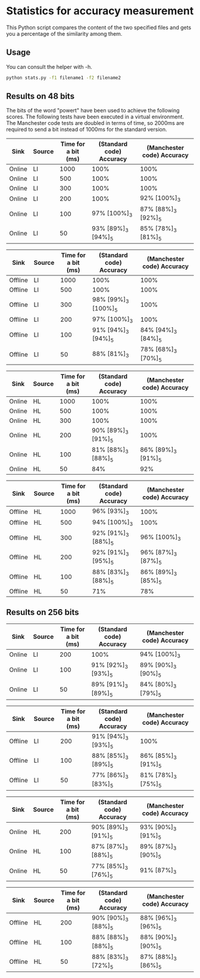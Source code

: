 # Statistics for accuracy measurement

This Python script compares the content of the two specified files and gets you a percentage of the similarity among them.

## Usage

You can consult the helper with -h. 
```bash
python stats.py -f1 filename1 -f2 filename2
```

## Results on 48 bits

The bits of the word "powert" have been used to achieve the following scores.
The following tests have been executed in a virtual environment. The Manchester code tests are doubled in terms of time, so 2000ms are required to send a bit instead of 1000ms for the standard version.

|Sink|Source|Time for a bit (ms)|(Standard code) Accuracy|(Manchester code) Accuracy|
|--|--|--|--|--|
|Online|LI|1000|100%|100%|
|Online|LI|500|100%|100%|
|Online|LI|300|100%|100%|
|Online|LI|200|100%|92% [100%]<sub>3</sub>|
|Online|LI|100|97% [100%]<sub>3</sub>|87% [88%]<sub>3</sub> [92%]<sub>5</sub>|
|Online|LI|50|93% [89%]<sub>3</sub> [94%]<sub>5</sub>|85% [78%]<sub>3</sub> [81%]<sub>5</sub>|

|Sink|Source|Time for a bit (ms)|(Standard code) Accuracy|(Manchester code) Accuracy|
|--|--|--|--|--|
|Offline|LI|1000|100%|100%|
|Offline|LI|500|100%|100%|
|Offline|LI|300|98% [99%]<sub>3</sub> [100%]<sub>5</sub>|100%|
|Offline|LI|200|97% [100%]<sub>3</sub>|100%|
|Offline|LI|100|91% [94%]<sub>3</sub> [94%]<sub>5</sub>|84% [94%]<sub>3</sub> [84%]<sub>5</sub>|
|Offline|LI|50|88% [81%]<sub>3</sub>|78% [68%]<sub>3</sub> [70%]<sub>5</sub>|

|Sink|Source|Time for a bit (ms)|(Standard code) Accuracy|(Manchester code) Accuracy|
|--|--|--|--|--|
|Online|HL|1000|100%|100%|
|Online|HL|500|100%|100%|
|Online|HL|300|100%|100%|
|Online|HL|200|90% [89%]<sub>3</sub> [91%]<sub>5</sub>|100%|
|Online|HL|100|81% [88%]<sub>3</sub> [88%]<sub>5</sub>|86% [89%]<sub>3</sub> [91%]<sub>5</sub>|
|Online|HL|50|84%|92%|

|Sink|Source|Time for a bit (ms)|(Standard code) Accuracy|(Manchester code) Accuracy|
|--|--|--|--|--|
|Offline|HL|1000|96% [93%]<sub>3</sub>|100%|
|Offline|HL|500|94% [100%]<sub>3</sub>|100%|
|Offline|HL|300|92% [91%]<sub>3</sub> [88%]<sub>5</sub>|96% [100%]<sub>3</sub>|
|Offline|HL|200|92% [91%]<sub>3</sub> [95%]<sub>5</sub>|96% [87%]<sub>3</sub> [87%]<sub>5</sub>|
|Offline|HL|100|88% [83%]<sub>3</sub> [88%]<sub>5</sub>|86% [89%]<sub>3</sub> [85%]<sub>5</sub>|
|Offline|HL|50|71%|78%|

## Results on 256 bits

|Sink|Source|Time for a bit (ms)|(Standard code) Accuracy|(Manchester code) Accuracy|
|--|--|--|--|--|
|Online|LI|200|100%|94% [100%]<sub>3</sub>|
|Online|LI|100|91% [92%]<sub>3</sub> [93%]<sub>5</sub>|89% [90%]<sub>3</sub> [90%]<sub>5</sub>|
|Online|LI|50|89% [91%]<sub>3</sub> [89%]<sub>5</sub>|84% [80%]<sub>3</sub> [79%]<sub>5</sub>|

|Sink|Source|Time for a bit (ms)|(Standard code) Accuracy|(Manchester code) Accuracy|
|--|--|--|--|--|
|Offline|LI|200|91% [94%]<sub>3</sub> [93%]<sub>5</sub>|100%|
|Offline|LI|100|88% [85%]<sub>3</sub> [89%]<sub>5</sub>|86% [85%]<sub>3</sub> [91%]<sub>5</sub>|
|Offline|LI|50|77% [86%]<sub>3</sub> [83%]<sub>5</sub>|81% [78%]<sub>3</sub> [75%]<sub>5</sub>|

|Sink|Source|Time for a bit (ms)|(Standard code) Accuracy|(Manchester code) Accuracy|
|--|--|--|--|--|
|Online|HL|200|90% [89%]<sub>3</sub> [91%]<sub>5</sub>|93% [90%]<sub>3</sub> [91%]<sub>5</sub>|
|Online|HL|100|87% [87%]<sub>3</sub> [88%]<sub>5</sub>|89% [87%]<sub>3</sub> [90%]<sub>5</sub>|
|Online|HL|50|77% [85%]<sub>3</sub> [76%]<sub>5</sub>|91% [87%]<sub>3</sub>|

|Sink|Source|Time for a bit (ms)|(Standard code) Accuracy|(Manchester code) Accuracy|
|--|--|--|--|--|
|Offline|HL|200|90% [90%]<sub>3</sub> [88%]<sub>5</sub>|88% [96%]<sub>3</sub> [96%]<sub>5</sub>|
|Offline|HL|100|88% [88%]<sub>3</sub> [88%]<sub>5</sub>|88% [90%]<sub>3</sub> [90%]<sub>5</sub>|
|Offline|HL|50|88% [83%]<sub>3</sub> [72%]<sub>5</sub>|87% [88%]<sub>3</sub> [86%]<sub>5</sub>|